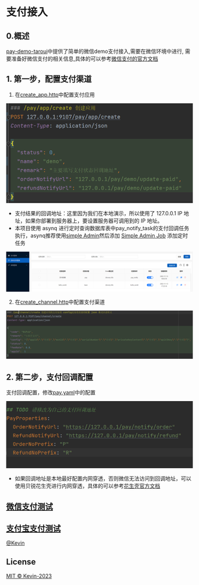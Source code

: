 # 支付接入

## 0.概述 

[pay-demo-taroui](./pay-demo-taroui)中提供了简单的微信demo支付接入,需要在微信环境中进行,
需要准备好微信支付的相关信息,具体的可以参考[微信支付的官方文档](https://pay.weixin.qq.com/)

## 1. 第一步，配置支付渠道

1. 在[create_app.http](./internal/logic/app)中配置支付应用

![images1](./doc/images/img1.png)

* 支付结果的回调地址：这里因为我们在本地演示，所以使用了 127.0.0.1 IP 地址，如果你部署到服务器上，要设置服务器可调用到的 IP 地址。
* 本项目使用 asynq 进行定时查询数据库表中pay_notify_task的支付回调任务执行，asynq推荐使用[simple Admin](https://doc.ryansu.tech/)然后添加
[Simple Admin Job](https://doc.ryansu.tech/zh/guide/official-comp/cron.html)
添加定时任务

![images6](./doc/images/img6.png)

2. 在[create_channel.http](./internal/logic/channel)中配置支付渠道

![images2](./doc/images/img2.png)

## 2. 第二步，支付回调配置
 支付回调配置，修改[pay.yaml](./etc/pay.yaml)中的配置

![images4](./doc/images/img4.png)

* 如果回调地址是本地最好配置内网穿透，否则微信无法访问到回调地址，可以使用贝锐花生壳进行内网穿透，具体的可以参考[花生壳官方文档](https://hsk.oray.com/)

## [微信支付测试](./common/pay/weixin/README.md)

## [支付宝支付测试](./common/pay/ali/README.md)


[@Kevin](https://github.com/agui-coder)

## License

[MIT © Kevin-2023](./LICENSE)